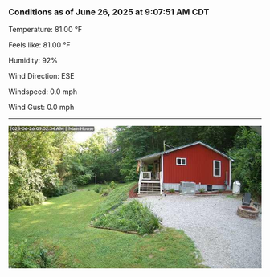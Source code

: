 ### Conditions as of June 26, 2025 at 9:07:51 AM CDT 

Temperature: 81.00 &deg;F

Feels like: 81.00 &deg;F

Humidity: 92%

Wind Direction: ESE

Windspeed: 0.0 mph

Wind Gust: 0.0 mph

---

<img src="./images/latest.jpeg"/>

